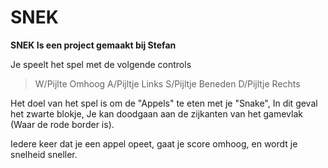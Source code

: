 # SNEK

**SNEK Is een project gemaakt bij Stefan**

Je speelt het spel met de volgende controls

> W/Pijlte Omhoog
> A/Pijltje Links
> S/Pijltje Beneden
> D/Pijltje Rechts

Het doel van het spel is om de "Appels" te eten met je "Snake", In dit geval het zwarte blokje, Je kan doodgaan aan de zijkanten van het gamevlak (Waar de rode border is).

Iedere keer dat je een appel opeet, gaat je score omhoog, en wordt je snelheid sneller.
